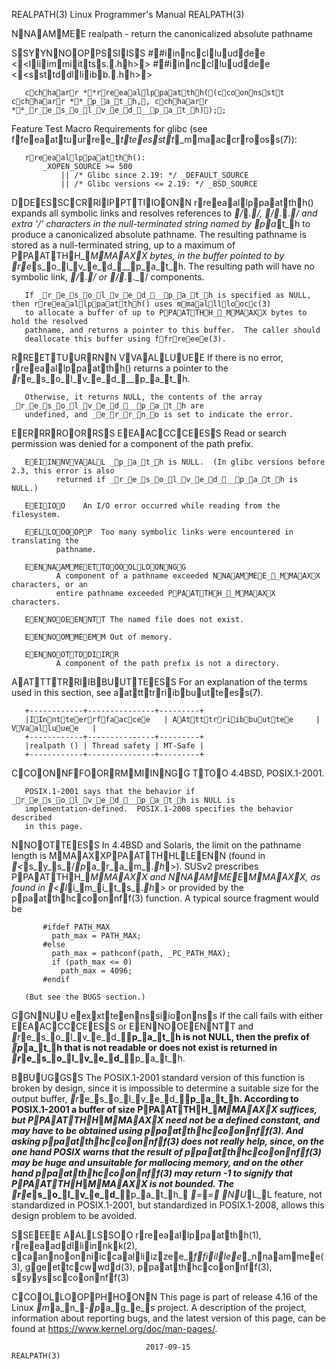 REALPATH(3)                Linux Programmer's Manual               REALPATH(3)



NNAAMMEE
       realpath - return the canonicalized absolute pathname

SSYYNNOOPPSSIISS
       ##iinncclluuddee <<lliimmiittss..hh>>
       ##iinncclluuddee <<ssttddlliibb..hh>>

       cchhaarr **rreeaallppaatthh((ccoonnsstt cchhaarr **_p_a_t_h,, cchhaarr **_r_e_s_o_l_v_e_d___p_a_t_h));;

   Feature Test Macro Requirements for glibc (see ffeeaattuurree__tteesstt__mmaaccrrooss(7)):

       rreeaallppaatthh():
           _XOPEN_SOURCE >= 500
               || /* Glibc since 2.19: */ _DEFAULT_SOURCE
               || /* Glibc versions <= 2.19: */ _BSD_SOURCE

DDEESSCCRRIIPPTTIIOONN
       rreeaallppaatthh() expands all symbolic links and resolves references to _/_._/,
       _/_._._/ and extra '/' characters in the null-terminated string named by
       _p_a_t_h to produce a canonicalized absolute pathname.  The resulting
       pathname is stored as a null-terminated string, up to a maximum of
       PPAATTHH__MMAAXX bytes, in the buffer pointed to by _r_e_s_o_l_v_e_d___p_a_t_h.  The
       resulting path will have no symbolic link, _/_._/ or _/_._._/ components.

       If _r_e_s_o_l_v_e_d___p_a_t_h is specified as NULL, then rreeaallppaatthh() uses mmaalllloocc(3)
       to allocate a buffer of up to PPAATTHH__MMAAXX bytes to hold the resolved
       pathname, and returns a pointer to this buffer.  The caller should
       deallocate this buffer using ffrreeee(3).

RREETTUURRNN VVAALLUUEE
       If there is no error, rreeaallppaatthh() returns a pointer to the
       _r_e_s_o_l_v_e_d___p_a_t_h.

       Otherwise, it returns NULL, the contents of the array _r_e_s_o_l_v_e_d___p_a_t_h are
       undefined, and _e_r_r_n_o is set to indicate the error.

EERRRROORRSS
       EEAACCCCEESS Read or search permission was denied for a component of the path
              prefix.

       EEIINNVVAALL _p_a_t_h is NULL.  (In glibc versions before 2.3, this error is also
              returned if _r_e_s_o_l_v_e_d___p_a_t_h is NULL.)

       EEIIOO    An I/O error occurred while reading from the filesystem.

       EELLOOOOPP  Too many symbolic links were encountered in translating the
              pathname.

       EENNAAMMEETTOOOOLLOONNGG
              A component of a pathname exceeded NNAAMMEE__MMAAXX characters, or an
              entire pathname exceeded PPAATTHH__MMAAXX characters.

       EENNOOEENNTT The named file does not exist.

       EENNOOMMEEMM Out of memory.

       EENNOOTTDDIIRR
              A component of the path prefix is not a directory.

AATTTTRRIIBBUUTTEESS
       For an explanation of the terms used in this section, see
       aattttrriibbuutteess(7).

       +------------+---------------+---------+
       |IInntteerrffaaccee   | AAttttrriibbuuttee     | VVaalluuee   |
       +------------+---------------+---------+
       |realpath () | Thread safety | MT-Safe |
       +------------+---------------+---------+
CCOONNFFOORRMMIINNGG TTOO
       4.4BSD, POSIX.1-2001.

       POSIX.1-2001 says that the behavior if _r_e_s_o_l_v_e_d___p_a_t_h is NULL is
       implementation-defined.  POSIX.1-2008 specifies the behavior described
       in this page.

NNOOTTEESS
       In 4.4BSD and Solaris, the limit on the pathname length is MMAAXXPPAATTHHLLEENN
       (found in _<_s_y_s_/_p_a_r_a_m_._h_>).  SUSv2 prescribes PPAATTHH__MMAAXX and NNAAMMEE__MMAAXX, as
       found in _<_l_i_m_i_t_s_._h_> or provided by the ppaatthhccoonnff(3) function.  A typical
       source fragment would be

           #ifdef PATH_MAX
             path_max = PATH_MAX;
           #else
             path_max = pathconf(path, _PC_PATH_MAX);
             if (path_max <= 0)
               path_max = 4096;
           #endif

       (But see the BUGS section.)

   GGNNUU eexxtteennssiioonnss
       If the call fails with either EEAACCCCEESS or EENNOOEENNTT and _r_e_s_o_l_v_e_d___p_a_t_h is not
       NULL, then the prefix of _p_a_t_h that is not readable or does not exist is
       returned in _r_e_s_o_l_v_e_d___p_a_t_h.

BBUUGGSS
       The POSIX.1-2001 standard version of this function is broken by design,
       since it is impossible to determine a suitable size for the output
       buffer, _r_e_s_o_l_v_e_d___p_a_t_h.  According to POSIX.1-2001 a buffer of size
       PPAATTHH__MMAAXX suffices, but PPAATTHH__MMAAXX need not be a defined constant, and may
       have to be obtained using ppaatthhccoonnff(3).  And asking ppaatthhccoonnff(3) does not
       really help, since, on the one hand POSIX warns that the result of
       ppaatthhccoonnff(3) may be huge and unsuitable for mallocing memory, and on the
       other hand ppaatthhccoonnff(3) may return -1 to signify that PPAATTHH__MMAAXX is not
       bounded.  The _r_e_s_o_l_v_e_d___p_a_t_h_ _=_=_ _N_U_L_L feature, not standardized in
       POSIX.1-2001, but standardized in POSIX.1-2008, allows this design
       problem to be avoided.

SSEEEE AALLSSOO
       rreeaallppaatthh(1), rreeaaddlliinnkk(2), ccaannoonniiccaalliizzee__ffiillee__nnaammee(3), ggeettccwwdd(3),
       ppaatthhccoonnff(3), ssyyssccoonnff(3)

CCOOLLOOPPHHOONN
       This page is part of release 4.16 of the Linux _m_a_n_-_p_a_g_e_s project.  A
       description of the project, information about reporting bugs, and the
       latest version of this page, can be found at
       https://www.kernel.org/doc/man-pages/.



                                  2017-09-15                       REALPATH(3)
